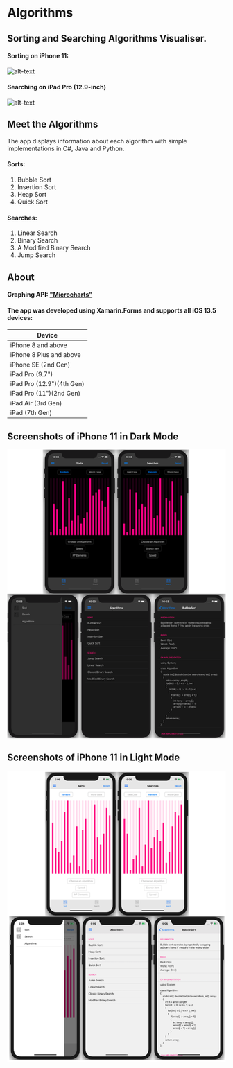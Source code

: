 # Algorithms
 
## Sorting and Searching Algorithms Visualiser.
#### Sorting on iPhone 11: 
![alt-text](iPhoneGIF.gif) 
#### Searching on iPad Pro (12.9-inch)
![alt-text](iPadGIF.gif) 

## Meet the Algorithms
The app displays information about each algorithm with simple implementations in C#, Java and Python.

#### Sorts:
1. Bubble Sort
2. Insertion Sort
3. Heap Sort
4. Quick Sort
#### Searches:
1. Linear Search
2. Binary Search
3. A Modified Binary Search
4. Jump Search

## About
#### Graphing API: ["Microcharts"](https://devblogs.microsoft.com/xamarin/microcharts-elegant-cross-platform-charts-for-any-app/)
#### The app was developed using Xamarin.Forms and supports all iOS 13.5 devices:

| Device                    |
| ------------------------- |
| iPhone 8 and above        |
| iPhone 8 Plus and above   |
| iPhone SE (2nd Gen)       |
| iPad Pro (9.7")           |
| iPad Pro (12.9")(4th Gen) |
| iPad Pro (11")(2nd Gen)   |
| iPad Air (3rd Gen)        |
| iPad (7th Gen)            |


## Screenshots of iPhone 11 in Dark Mode

![alt-text](Screenshots/DarkModeScreenshot.png)

## Screenshots of iPhone 11 in Light Mode

![alt-text](Screenshots/LightModeScreenshot.png)

